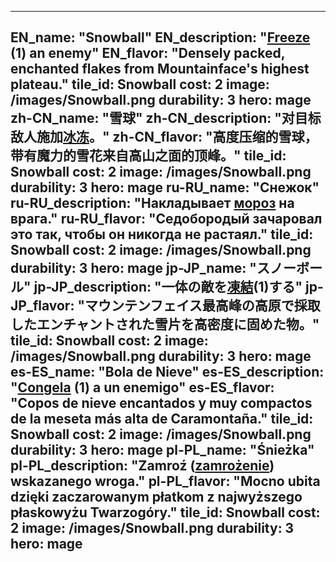---

EN_name: "Snowball"
EN_description: "<u>Freeze</u> (1) an enemy"
EN_flavor: "Densely packed, enchanted flakes from Mountainface's highest plateau."
tile_id: Snowball
cost: 2
image: /images/Snowball.png
durability: 3
hero: mage
zh-CN_name: "雪球"
zh-CN_description: "对目标敌人施加<u>冰冻</u>。"
zh-CN_flavor: "高度压缩的雪球，带有魔力的雪花来自高山之面的顶峰。"
tile_id: Snowball
cost: 2
image: /images/Snowball.png
durability: 3
hero: mage
ru-RU_name: "Снежок"
ru-RU_description: "Накладывает <u>мороз</u> на врага."
ru-RU_flavor: "Седобородый зачаровал это так, чтобы он никогда не растаял."
tile_id: Snowball
cost: 2
image: /images/Snowball.png
durability: 3
hero: mage
jp-JP_name: "スノーボール"
jp-JP_description: "一体の敵を<u>凍結</u>(1)する"
jp-JP_flavor: "マウンテンフェイス最高峰の高原で採取したエンチャントされた雪片を高密度に固めた物。"
tile_id: Snowball
cost: 2
image: /images/Snowball.png
durability: 3
hero: mage
es-ES_name: "Bola de Nieve"
es-ES_description: "<u>Congela</u> (1) a un enemigo"
es-ES_flavor: "Copos de nieve encantados y muy compactos de la meseta más alta de Caramontaña."
tile_id: Snowball
cost: 2
image: /images/Snowball.png
durability: 3
hero: mage
pl-PL_name: "Śnieżka"
pl-PL_description: "Zamroź (<u>zamrożenie</u>) wskazanego wroga."
pl-PL_flavor: "Mocno ubita dzięki zaczarowanym płatkom z najwyższego płaskowyżu Twarzogóry."
tile_id: Snowball
cost: 2
image: /images/Snowball.png
durability: 3
hero: mage
---